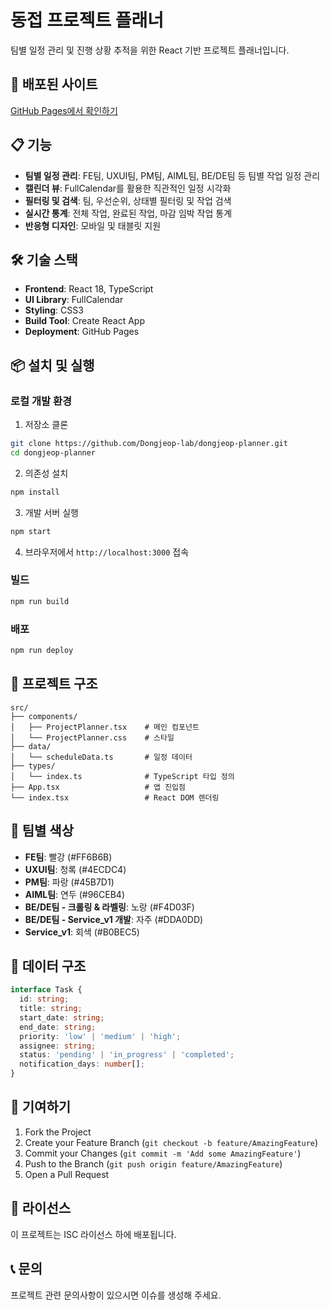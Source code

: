 # 동접 프로젝트 플래너

팀별 일정 관리 및 진행 상황 추적을 위한 React 기반 프로젝트 플래너입니다.

## 🚀 배포된 사이트

[GitHub Pages에서 확인하기](https://dongjeop-lab.github.io/dongjeop-planner)

## 📋 기능

- **팀별 일정 관리**: FE팀, UXUI팀, PM팀, AIML팀, BE/DE팀 등 팀별 작업 일정 관리
- **캘린더 뷰**: FullCalendar를 활용한 직관적인 일정 시각화
- **필터링 및 검색**: 팀, 우선순위, 상태별 필터링 및 작업 검색
- **실시간 통계**: 전체 작업, 완료된 작업, 마감 임박 작업 통계
- **반응형 디자인**: 모바일 및 태블릿 지원

## 🛠️ 기술 스택

- **Frontend**: React 18, TypeScript
- **UI Library**: FullCalendar
- **Styling**: CSS3
- **Build Tool**: Create React App
- **Deployment**: GitHub Pages

## 📦 설치 및 실행

### 로컬 개발 환경

1. 저장소 클론
```bash
git clone https://github.com/Dongjeop-lab/dongjeop-planner.git
cd dongjeop-planner
```

2. 의존성 설치
```bash
npm install
```

3. 개발 서버 실행
```bash
npm start
```

4. 브라우저에서 `http://localhost:3000` 접속

### 빌드

```bash
npm run build
```

### 배포

```bash
npm run deploy
```

## 📁 프로젝트 구조

```
src/
├── components/
│   ├── ProjectPlanner.tsx    # 메인 컴포넌트
│   └── ProjectPlanner.css    # 스타일
├── data/
│   └── scheduleData.ts       # 일정 데이터
├── types/
│   └── index.ts              # TypeScript 타입 정의
├── App.tsx                   # 앱 진입점
└── index.tsx                 # React DOM 렌더링
```

## 🎨 팀별 색상

- **FE팀**: 빨강 (#FF6B6B)
- **UXUI팀**: 청록 (#4ECDC4)
- **PM팀**: 파랑 (#45B7D1)
- **AIML팀**: 연두 (#96CEB4)
- **BE/DE팀 - 크롤링 & 라벨링**: 노랑 (#F4D03F)
- **BE/DE팀 - Service_v1 개발**: 자주 (#DDA0DD)
- **Service_v1**: 회색 (#B0BEC5)

## 📝 데이터 구조

```typescript
interface Task {
  id: string;
  title: string;
  start_date: string;
  end_date: string;
  priority: 'low' | 'medium' | 'high';
  assignee: string;
  status: 'pending' | 'in_progress' | 'completed';
  notification_days: number[];
}
```

## 🤝 기여하기

1. Fork the Project
2. Create your Feature Branch (`git checkout -b feature/AmazingFeature`)
3. Commit your Changes (`git commit -m 'Add some AmazingFeature'`)
4. Push to the Branch (`git push origin feature/AmazingFeature`)
5. Open a Pull Request

## 📄 라이선스

이 프로젝트는 ISC 라이선스 하에 배포됩니다.

## 📞 문의

프로젝트 관련 문의사항이 있으시면 이슈를 생성해 주세요.